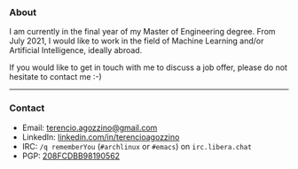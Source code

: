 ### About

I am currently in the final year of my Master of Engineering degree. From July
2021, I would like to work in the field of Machine Learning and/or Artificial
Intelligence, ideally abroad.

If you would like to get in touch with me to discuss a job offer, please do not
hesitate to contact me :-)

---

### Contact

- Email: [terencio.agozzino@gmail.com](mailto:terencio.agozzino@gmail.com)
- LinkedIn: [linkedin.com/in/terencioagozzino](https://www.linkedin.com/in/terencioagozzino/)
- IRC: `/q rememberYou` (`#archlinux` or `#emacs`) on `irc.libera.chat`
- PGP: [208FCDBB98190562](https://raw.githubusercontent.com/rememberYou/rememberYou/master/publickey.txt)
